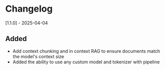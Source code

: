 # Changelog

[1.1.0] - 2025-04-04
## Added
- Add context chunking and in context RAG to ensure documents match the model's context size
- Added the ability to use any custom model and tokenizer with pipeline
